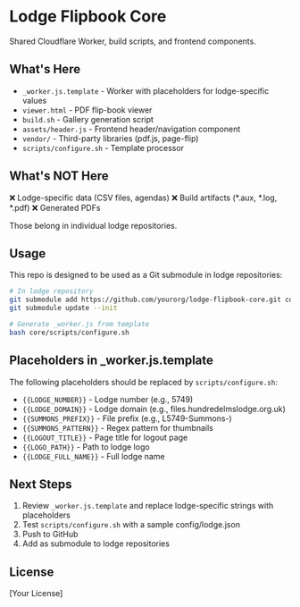 # Lodge Flipbook Core

Shared Cloudflare Worker, build scripts, and frontend components.

## What's Here

- `_worker.js.template` - Worker with placeholders for lodge-specific values
- `viewer.html` - PDF flip-book viewer
- `build.sh` - Gallery generation script
- `assets/header.js` - Frontend header/navigation component
- `vendor/` - Third-party libraries (pdf.js, page-flip)
- `scripts/configure.sh` - Template processor

## What's NOT Here

❌ Lodge-specific data (CSV files, agendas)
❌ Build artifacts (*.aux, *.log, *.pdf)
❌ Generated PDFs

Those belong in individual lodge repositories.

## Usage

This repo is designed to be used as a Git submodule in lodge repositories:

```bash
# In lodge repository
git submodule add https://github.com/yourorg/lodge-flipbook-core.git core
git submodule update --init

# Generate _worker.js from template
bash core/scripts/configure.sh
```

## Placeholders in _worker.js.template

The following placeholders should be replaced by `scripts/configure.sh`:

- `{{LODGE_NUMBER}}` - Lodge number (e.g., 5749)
- `{{LODGE_DOMAIN}}` - Lodge domain (e.g., files.hundredelmslodge.org.uk)
- `{{SUMMONS_PREFIX}}` - File prefix (e.g., L5749-Summons-)
- `{{SUMMONS_PATTERN}}` - Regex pattern for thumbnails
- `{{LOGOUT_TITLE}}` - Page title for logout page
- `{{LOGO_PATH}}` - Path to lodge logo
- `{{LODGE_FULL_NAME}}` - Full lodge name

## Next Steps

1. Review `_worker.js.template` and replace lodge-specific strings with placeholders
2. Test `scripts/configure.sh` with a sample config/lodge.json
3. Push to GitHub
4. Add as submodule to lodge repositories

## License

[Your License]

